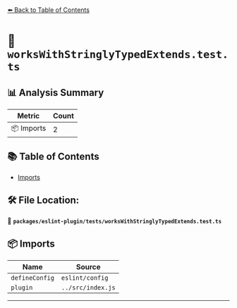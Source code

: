 [⬅️ Back to Table of Contents](../../../index.md)

# 📄 `worksWithStringlyTypedExtends.test.ts`

## 📊 Analysis Summary

| Metric | Count |
|--------|-------|
| 📦 Imports | 2 |

## 📚 Table of Contents

- [Imports](#imports)

## 🛠️ File Location:
📂 **`packages/eslint-plugin/tests/worksWithStringlyTypedExtends.test.ts`**

## 📦 Imports

| Name | Source |
|------|--------|
| `defineConfig` | `eslint/config` |
| `plugin` | `../src/index.js` |


---